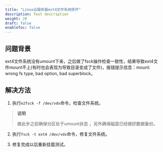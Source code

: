 ```yaml
---
title: "Linux云服务器ext4文件系统损坏"
description: Test description
weight: 20
draft: false
enableToc: false
---
```


## 问题背景

ext4文件系统没有umount下来，之后做了fsck操作检查一致性，结果导致ext4文件mount不上(有时也会表现为导致目录变成了文件)，报错提示信息：mount: wrong fs type, bad option, bad superblock。

## 解决方法

1. 执行`e2fsck -f /dev/vdx`命令，检查文件系统。

> **说明**
>
> 做此步之前确保分区处于umount状态 ，另外确保磁盘已经做好数据备份。

2. 执行`fsck -t ext4 /dev/vdx`命令，修复文件系统。

3. 修复完成以后重新挂载测试。



